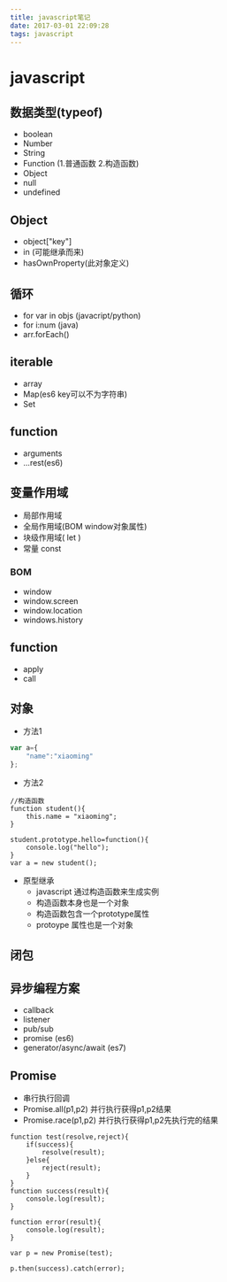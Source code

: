 ```yaml
---
title: javascript笔记
date: 2017-03-01 22:09:28
tags: javascript
---
```


# javascript
## 数据类型(typeof)
+ boolean
+ Number
+ String
+ Function (1.普通函数 2.构造函数)
+ Object
+ null
+ undefined

<!-- more -->

## Object
+ object["key"]
+ in (可能继承而来) 
+ hasOwnProperty(此对象定义)


## 循环
+ for var in objs (javacript/python)  
+ for i:num (java)
+ arr.forEach()


## iterable
+ array
+ Map(es6 key可以不为字符串)
+ Set


## function
+ arguments
+ ...rest(es6)


## 变量作用域
+ 局部作用域
+ 全局作用域(BOM window对象属性)  
+ 块级作用域( let )
+ 常量 const

### BOM
+ window
+ window.screen
+ window.location
+ windows.history  


## function
+ apply
+ call

## 对象
+ 方法1  
```javascript
var a={
    "name":"xiaoming"
};

```
+ 方法2
```
//构造函数
function student(){
    this.name = "xiaoming";        
}

student.prototype.hello=function(){
    console.log("hello");
}
var a = new student();
```
+ 原型继承
    - javascript 通过构造函数来生成实例
    - 构造函数本身也是一个对象
    - 构造函数包含一个prototype属性
    - protoype 属性也是一个对象

## 闭包

## 异步编程方案
+ callback
+ listener
+ pub/sub
+ promise (es6)
+ generator/async/await (es7)


## Promise
+ 串行执行回调
+ Promise.all(p1,p2) 并行执行获得p1,p2结果
+ Promise.race(p1,p2) 并行执行获得p1,p2先执行完的结果 
```
function test(resolve,reject){
    if(success){
        resolve(result);
    }else{
        reject(result);
    }
}
function success(result){
    console.log(result);
}

function error(result){
    console.log(result);
}

var p = new Promise(test);

p.then(success).catch(error);
```


